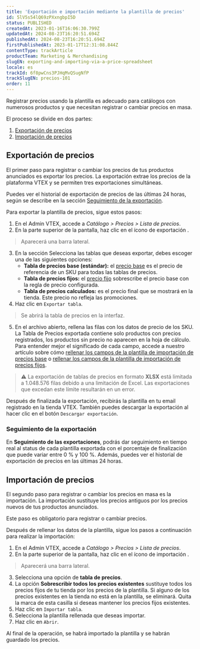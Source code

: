 ```yaml
---
title: 'Exportación e importación mediante la plantilla de precios'
id: 5lV5s54lQ69zPXxngbpI5D
status: PUBLISHED
createdAt: 2023-01-16T16:06:30.799Z
updatedAt: 2024-08-23T16:20:51.694Z
publishedAt: 2024-08-23T16:20:51.694Z
firstPublishedAt: 2023-01-17T12:31:08.844Z
contentType: trackArticle
productTeam: Marketing & Merchandising
slugEN: exporting-and-importing-via-a-price-spreadsheet
locale: es
trackId: 6f8pwCns3PJHqMvQSugNfP
trackSlugEN: precios-101
order: 11
---
```


Registrar precios usando la plantilla es adecuado para catálogos con numerosos productos y que necesitan registrar o cambiar precios en masa.

El proceso se divide en dos partes:

1. 	[Exportación de precios](#exportacion-de-precios)
2. 	[Importación de precios](#importacion-de-precios)

## Exportación de precios

El primer paso para registrar o cambiar los precios de tus productos anunciados es exportar los precios. La exportación extrae los precios de la plataforma VTEX y se permiten tres exportaciones simultáneas.

Puedes ver el historial de exportación de precios de las últimas 24 horas, según se describe en la sección [Seguimiento de la exportación](#seguimiento-de-la-exportacion).

Para exportar la plantilla de precios, sigue estos pasos:

1. En el Admin VTEX, accede a *Catálogo > Precios > Lista de precios*.
2. En la parte superior de la pantalla, haz clic en el ícono de exportación <i class="fas fa-download"></i>.
> Aparecerá una barra lateral.
3. En la sección Selecciona las tablas que deseas exportar, debes escoger una de las siguientes opciones:
   - **Tabla de precios base (estándar):** el [precio base](https://help.vtex.com/es/tracks/precos-101--6f8pwCns3PJHqMvQSugNfP/3XcXp0r5WrJvogB8KIX4Kx) es el precio de referencia de un SKU para todas las tablas de precios.
   - **Tabla de precios fijos:** el [precio fijo](https://help.vtex.com/es/tracks/precos-101--6f8pwCns3PJHqMvQSugNfP/3HxF2u5VwidqnUGnFoKdDy) sobrescribe el precio base con la regla de precio configurada.
   - **Tabla de precios calculados:** es el precio final que se mostrará en la tienda. Este precio no refleja las promociones.
4. Haz clic en `Exportar tabla`.
> Se abrirá la tabla de precios en la interfaz.
5. En el archivo abierto, rellena las filas con los datos de precio de los SKU. La Tabla de Precios exportada contiene solo productos con precios registrados, los productos sin precio no aparecen en la hoja de cálculo. Para entender mejor el significado de cada campo, accede a nuestro artículo sobre cómo [rellenar los campos de la plantilla de importación de precios base](https://help.vtex.com/es/tutorial/preencher-campos-da-planilha-de-importacao-de-precos-base--4Jox8TeQ5feqAn78TZ0DNA) o [rellenar los campos de la plantilla de importación de precios fijos](https://help.vtex.com/es/tutorial/preencher-campos-da-planilha-de-importacao-de-precos-fixo--50RFoH3ruV97FJgeBUCURh).

> ⚠️ La exportación de tablas de precios en formato **XLSX** está limitada a 1.048.576 filas debido a una limitación de Excel. Las exportaciones que excedan este límite resultarán en un error.

Después de finalizada la exportación, recibirás la plantilla en tu email registrado en la tienda VTEX. También puedes descargar la exportación al hacer clic en el botón `Descargar exportación`.

### Seguimiento de la exportación

En **Seguimiento de las exportaciones**, podrás dar seguimiento en tiempo real al status de cada plantilla exportada con el porcentaje de finalización que puede variar entre 0 % y 100 %. Además, puedes ver el historial de exportación de precios en las últimas 24 horas.

## Importación de precios

El segundo paso para registrar o cambiar los precios en masa es la importación. La importación sustituye los precios antiguos por los precios nuevos de tus productos anunciados.

Este paso es obligatorio para registrar o cambiar precios.

Después de rellenar los datos de la plantilla, sigue los pasos a continuación para realizar la importación:

1. En el Admin VTEX, accede a *Catálogo > Precios > Lista de precios*.
3. En la parte superior de la pantalla, haz clic en el ícono de importación <i class="fas fa-upload"></i>.
> Aparecerá una barra lateral.
3. Selecciona una opción de **tabla de precios**.
4. La opción **Sobrescribir todos los precios existentes** sustituye todos los precios fijos de tu tienda por los precios de la plantilla. Si alguno de los precios existentes en la tienda no está en la plantilla, se eliminará. Quita la marca de esta casilla si deseas mantener los precios fijos existentes.
5. Haz clic en `Importar tabla`.
6. Selecciona la plantilla rellenada que deseas importar.
7. Haz clic en `Abrir`.

Al final de la operación, se habrá importado la plantilla y se habrán guardado los precios.
